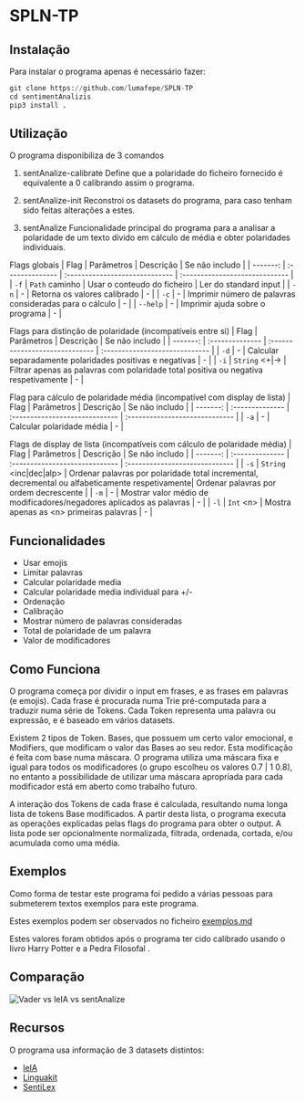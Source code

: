 # SPLN-TP
## Instalação

Para instalar o programa apenas é necessário fazer:


```python
git clone https://github.com/lumafepe/SPLN-TP
cd sentimentAnalizis
pip3 install .
```

## Utilização

O programa disponibiliza de 3 comandos
1. sentAnalize-calibrate <ficheiro>
Define que a polaridade do ficheiro fornecido é equivalente a 0 calibrando assim o programa.

2. sentAnalize-init
Reconstroi os datasets do programa, para caso tenham sido feitas alterações a estes.

3. sentAnalize <flags>
Funcionalidade principal do programa para a analisar a polaridade de um texto divido em cálculo de média e obter polaridades individuais.

Flags globais
|   Flag | Parâmetros  | Descrição | Se não includo |
| -------: | :-------------- | :----------------------------- | :----------------------------- |
|  `-f`  | `Path` caminho | Usar o conteudo do ficheiro | Ler do standard input |
|  `-n`  | - | Retorna os valores calibrado | - |
|  `-c`  | - | Imprimir número de palavras consideradas para o cálculo | - |
|  `--help`  | - | Imprimir ajuda sobre o programa | - |

Flags para distinção de polaridade (incompatíveis entre si)
|   Flag | Parâmetros  | Descrição | Se não includo |
| -------: | :-------------- | :----------------------------- | :----------------------------- |
|  `-d`  | - | Calcular separadamente polaridades positivas e negativas | - |
|  `-i`  | `String` \<+\|-\> | Filtrar apenas as palavras com polaridade total positiva ou negativa respetivamente | - |

Flag para cálculo de polaridade média (incompatível com display de lista)
|   Flag | Parâmetros  | Descrição | Se não includo |
| -------: | :-------------- | :----------------------------- | :----------------------------- |
|  `-a`  | - | Calcular polaridade média | - |

Flags de display de lista (incompatíveis com cálculo de polaridade média)
|   Flag | Parâmetros  | Descrição | Se não includo |
| -------: | :-------------- | :----------------------------- | :----------------------------- |
|  `-s`  | `String` \<inc\|dec\|alp\> | Ordenar palavras por polaridade total incremental, decremental ou alfabeticamente respetivamente| Ordenar palavras por ordem decrescente |
|  `-m`  | - | Mostrar valor médio de modificadores/negadores aplicados as palavras | - |
|  `-l`  | `Int` \<n\> | Mostra apenas as \<n\> primeiras palavras | - |

## Funcionalidades
- Usar emojis
- Limitar palavras
- Calcular polaridade media
- Calcular polaridade media individual para +/-
- Ordenação
- Calibração
- Mostrar número de palavras consideradas
- Total de polaridade de um palavra
- Valor de modificadores


## Como Funciona

O programa começa por dividir o input em frases, e as frases em palavras (e emojis). Cada frase é procurada numa Trie pré-computada para a traduzir numa série de Tokens. Cada Token representa uma palavra ou expressão, e é baseado em vários datasets.

Existem 2 tipos de Token. Bases, que possuem um certo valor emocional, e Modifiers, que modificam o valor das Bases ao seu redor. Esta modificação é feita com base numa máscara. O programa utiliza uma máscara fixa e igual para todos os modificadores (o grupo escolheu os valores 0.7 | 1 0.8), no entanto a possibilidade de utilizar uma máscara apropriada para cada modificador está em aberto como trabalho futuro.

A interação dos Tokens de cada frase é calculada, resultando numa longa lista de tokens Base modificados. A partir desta lista, o programa executa as operações explicadas pelas flags do programa para obter o output. A lista pode ser opcionalmente normalizada, filtrada, ordenada, cortada, e/ou acumulada como uma média.

## Exemplos

Como forma de testar este programa foi pedido a várias pessoas para submeterem textos exemplos para este programa.

Estes exemplos podem ser observados no ficheiro [exemplos.md](exemplos.md)

Estes valores foram obtidos após o programa ter cido calibrado usando o livro Harry Potter e a Pedra Filosofal .

## Comparação

![Vader vs leIA vs sentAnalize](https://github.com/lumafepe/SPLN-TP/diferenças.png "Vader vs leIA vs sentAnalize")

## Recursos

O programa usa informação de 3 datasets distintos:
 - [leIA](https://github.com/rafjaa/LeIA)
 - [Linguakit](https://github.com/citiususc/Linguakit)
 - [SentiLex](https://github.com/esrel/SentiLex)
